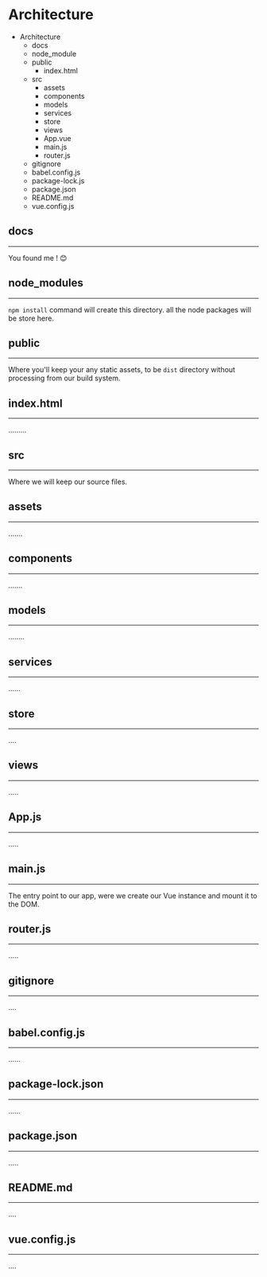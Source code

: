 # Architecture

* Architecture
  * docs
  * node_module
  * public
    * index.html
  * src
    * assets
    * components
    * models
    * services
    * store
    * views
    * App.vue
    * main.js
    * router.js
  * gitignore
  * babel.config.js
  * package-lock.js
  * package.json
  * README.md
  * vue.config.js

## docs

----
You found me ! :blush:

## node_modules

----
`npm install` command will create this directory. all the node packages will be store here.

## public

----
Where you'll keep your any static assets, to be `dist` directory without processing from our build system.

## index.html

----
.........

## src

----
Where we will keep our source files.

## assets

----
.......

## components

----
.......

## models

----
........

## services

----
......

## store

----
....

## views

----
.....

## App.js

----
.....

## main.js

----

The entry point to our app, were we create our Vue instance and mount it to the DOM.

## router.js

----
.....

## gitignore

----
....

## babel.config.js

----
......

## package-lock.json

----

......

## package.json

----

.....

## README.md

----
....

## vue.config.js

----
....
